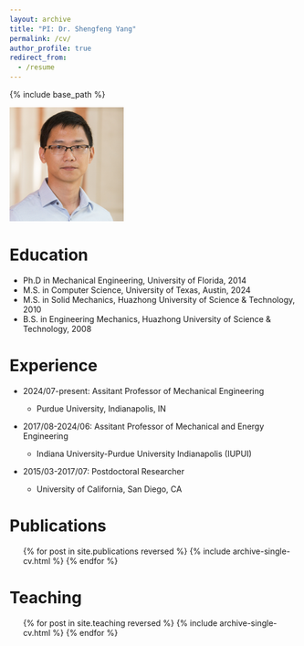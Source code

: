 ```yaml
---
layout: archive
title: "PI: Dr. Shengfeng Yang"
permalink: /cv/
author_profile: true
redirect_from:
  - /resume
---
```


{% include base_path %}


<img src="/images/yangsf.png" alt="PI" width="200"/>

Education
======
* Ph.D in Mechanical Engineering, University of Florida, 2014
* M.S. in Computer Science, University of Texas, Austin, 2024
* M.S. in Solid Mechanics, Huazhong University of Science & Technology, 2010
* B.S. in Engineering Mechanics, Huazhong University of Science & Technology, 2008

Experience
======
* 2024/07-present: Assitant Professor of Mechanical Engineering
  * Purdue University, Indianapolis, IN

* 2017/08-2024/06: Assitant Professor of Mechanical and Energy Engineering
  * Indiana University-Purdue University Indianapolis (IUPUI)

* 2015/03-2017/07: Postdoctoral Researcher
  * University of California, San Diego, CA
  
Publications
======
  <ul>{% for post in site.publications reversed %}
    {% include archive-single-cv.html %}
  {% endfor %}</ul>
<!---  
Talks
======
  <ul>{% for post in site.talks reversed %}
    {% include archive-single-talk-cv.html  %}
  {% endfor %}</ul>
-->

Teaching
======
  <ul>{% for post in site.teaching reversed %}
    {% include archive-single-cv.html %}
  {% endfor %}</ul>
  
